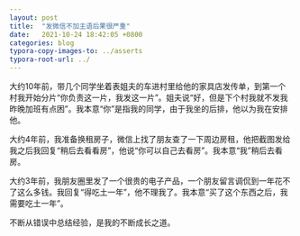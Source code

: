 ```yaml
---
layout: post
title:  "发微信不加主语后果很严重"
date:   2021-10-24 18:42:05 +0800
categories: blog
typora-copy-images-to: ../asserts
typora-root-url: ../
---
```


大约10年前，带几个同学坐着表姐夫的车进村里给他的家具店发传单，到第一个村我开始分片“你负责这一片，我发这一片”。姐夫说“好，但是下个村我就不发我昨晚加班有点困”。我本意“你”是指我的同学，由于我坐的后排，他以为我在安排他。

大约4年前，我准备换租房子，微信上找了朋友查了一下周边房租，他把截图发给我之后我回复“稍后去看看房”，他说“你可以自己去看房”。我本意“我”稍后去看房。

大约3年前，我朋友圈里发了一个很贵的电子产品，一个朋友留言调侃到一年花不了这么多钱。我回复“得吃土一年”，他不理我了。我本意“买了这个东西之后，我需要吃土一年”。

不断从错误中总结经验，是我的不断成长之道。

